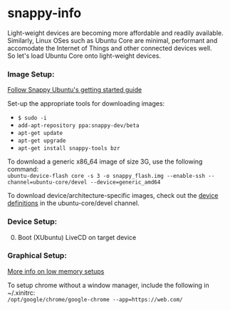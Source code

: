 # snappy-info
Light-weight devices are becoming more affordable and readily available. Similarly, Linux OSes such as Ubuntu Core are minimal, performant and accomodate the Internet of Things and other connected devices well.  
So let's load Ubuntu Core onto light-weight devices.

### Image Setup:
[Follow Snappy Ubuntu's getting started guide](https://developer.ubuntu.com/en/snappy/start/)

Set-up the appropriate tools for downloading images:
- `$ sudo -i`
- `add-apt-repository ppa:snappy-dev/beta`
- `apt-get update`
- `apt-get upgrade`
- `apt-get install snappy-tools bzr`

To download a generic x86_64 image of size 3G, use the following command:  
`ubuntu-device-flash core -s 3 -o snappy_flash.img --enable-ssh --channel=ubuntu-core/devel --device=generic_amd64`

To download device/architecture-specific images, check out the [device definitions](http://system-image.ubuntu.com/channels.json) in the ubuntu-core/devel channel.

### Device Setup:
0. Boot (XUbuntu) LiveCD on target device


### Graphical Setup:

[More info on low memory setups](https://help.ubuntu.com/community/Installation/LowMemorySystems)

To setup chrome without a window manager, include the following in ~/.xinitrc:  
`/opt/google/chrome/google-chrome --app=https://web.com/`


